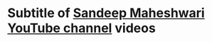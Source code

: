 # Subtitle of [Sandeep Maheshwari](https://www.sandeepmaheshwari.com/) [YouTube channel](https://www.youtube.com/c/SandeepSeminars) videos